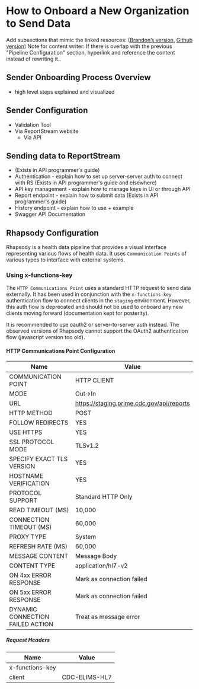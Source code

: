 # How to Onboard a New Organization to Send Data

Add subsections that mimic the linked resources: ([Brandon’s version](https://docs.google.com/document/d/1noB3lK2Nc_vbD4s5ZHgdTjgIjhCii63x_2bjBz7GM1I/edit#heading=h.be9yxi8thtdw), [Github version](https://github.com/CDCgov/prime-reportstream/blob/master/prime-router/docs/how-to-onboard-a-sender.md))
Note for content writer: If there is overlap with the previous "Pipeline Configuration" section, hyperlink and reference the content instead of rewriting it..

## Sender Onboarding Process Overview

- high level steps explained and visualized

## Sender Configuration

- Validation Tool
 - Via ReportStream website
   - Via API
   
## Sending data to ReportStream

- (Exists in API programmer's guide)
- Authentication - explain how to set up server-server auth to connect with RS (Exists in API programmer's guide and elsewhere)
- API key management - explain how to manage keys in UI or through API
- Report endpoint - explain how to submit data (Exists in API programmer's guide)
- History endpoint - explain how to use + example
- Swagger API Documentation

## Rhapsody Configuration

Rhapsody is a health data pipeline that provides a visual interface representing various flows of health data. It uses
`Communication Points` of various types to interface with external systems.

### Using x-functions-key

The `HTTP Communications Point` uses a standard HTTP request to send data externally. It has been used in conjunction
with the `x-functions-key` authentication flow to connect clients in the `staging` environment. However, this auth flow is
deprecated and should not be used to onboard any new clients moving forward (documentation kept for posterity).

It is recommended to use oauth2 or server-to-server auth instead. The observed versions of Rhapsody cannot support the
OAuth2 authentication flow (javascript version too old).

#### HTTP Communications Point Configuration

| Name                             | Value                                     |
|----------------------------------|-------------------------------------------|
| COMMUNICATION POINT              | HTTP CLIENT                               |
| MODE                             | Out->In                                   |
| URL                              | https://staging.prime.cdc.gov/api/reports |
| HTTP METHOD                      | POST                                      |
| FOLLOW REDIRECTS                 | YES                                       |
| USE HTTPS                        | YES                                       |
| SSL PROTOCOL MODE                | TLSv1.2                                   |
| SPECIFY EXACT TLS VERSION        | YES                                       |
| HOSTNAME VERIFICATION            | YES                                       |
| PROTOCOL SUPPORT                 | Standard HTTP Only                        |
| READ TIMEOUT (MS)                | 10,000                                    |
| CONNECTION TIMEOUT (MS)          | 60,000                                    |
| PROXY TYPE                       | System                                    |
| REFRESH RATE (MS)                | 60,000                                    |
| MESSAGE CONTENT                  | Message Body                              |
| CONTENT TYPE                     | application/hl7-v2                        |
| ON 4xx ERROR RESPONSE            | Mark as connection failed                 |
| ON 5xx ERROR RESPONSE            | Mark as connection failed                 |
| DYNAMIC CONNECTION FAILED ACTION | Treat as message error                    |

##### Request Headers
| Name            | Value         |
| --------------- | ------------- |
| x-functions-key | <suppressed>  |
| client          | CDC-ELIMS-HL7 |